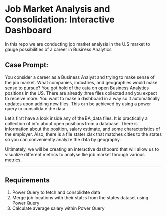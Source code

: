 # Job Market Analysis and Consolidation: Interactive Dashboard

In this repo we are conducting job market analysis in the U.S market to gauge possibilities of a career in Business Analytics
## Case Prompt:

You consider a career as a Business Analyst and trying to make sense of the job market. What companies, industries, and geographies would make sense to pursue?
You got hold of the data on open Business Analytics positions in the US. There are already three files collected and you expect to receive more. You want to make a dashboard in a way so it automatically updates upon adding new files. This can be achieved by using a power query to consolidate the data.

Let’s first have a look inside any of the BA_data files. It is practically a collection of info about open positions from a database. There is information about the position, salary estimate, and some characteristics of the employer. Also, there is a file states.xlsx that matches cities to the states so you can conveniently analyze the data by geography.

Ultimately, we will be creating an interactive dashboard that will allow us to visualize different metrics to analyse the job market through various metrics.

---
## Requirements
1. Power Query to fetch and consolidate data
2. Merge job locations with their states from the states dataset using Power Query
3. Calculate average salary within Power Query
